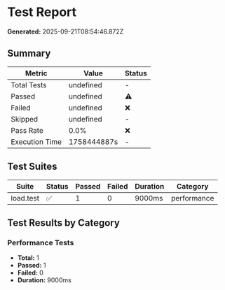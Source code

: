 # Test Report

**Generated:** 2025-09-21T08:54:46.872Z

## Summary

| Metric | Value | Status |
|--------|-------|--------|
| Total Tests | undefined | - |
| Passed | undefined | ⚠️ |
| Failed | undefined | ❌ |
| Skipped | undefined | - |
| Pass Rate | 0.0% | ❌ |
| Execution Time | 1758444887s | - |

## Test Suites

| Suite | Status | Passed | Failed | Duration | Category |
|-------|--------|--------|--------|----------|----------|
| load.test | ✅ | 1 | 0 | 9000ms | performance |

## Test Results by Category


### Performance Tests

- **Total:** 1
- **Passed:** 1
- **Failed:** 0
- **Duration:** 9000ms

